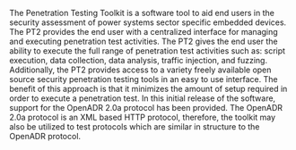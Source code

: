 The Penetration Testing Toolkit is a software tool to aid end users in the security assessment of power systems sector specific embedded devices. The PT2 provides the end user with a centralized interface for managing and executing penetration test activities. The PT2 gives the end user the ability to execute the full range of penetration test activities such as: script execution, data collection, data analysis, traffic injection, and fuzzing. Additionally, the PT2 provides access to a variety freely available open source security penetration testing tools in an easy to use interface. The benefit of this approach is that it minimizes the amount of setup required in order to execute a penetration test. In this initial release of the software, support for the OpenADR 2.0a protocol has been provided. The OpenADR 2.0a protocol is an XML based HTTP protocol, therefore, the toolkit may also be utilized to test protocols which are similar in structure to the OpenADR protocol.